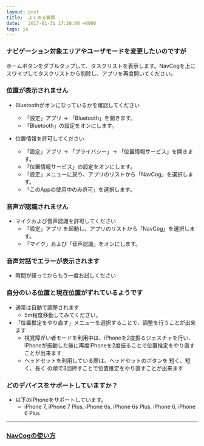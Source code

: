 ```yaml
---
layout: post
title:  よくある質問
date:   2017-01-31 17:20:00 +0900
tags: ja
---
```


<a name="Q1"></a>

### ナビゲーション対象エリアやユーザモードを変更したいのですが

ホームボタンをダブルタップして、タスクリストを表示します。NavCogを上にスワイプしてタスクリストから削除し、アプリを再度開いてください。


<a name="Q2"></a>

### 位置が表示されません

* Bluetoothがオンになっているかを確認してください
  * 「設定」アプリ -> 「Bluetooth」を開きます。
  * 「Bluetooth」の設定をオンにします。
  
* 位置情報を許可してください
  * 「設定」アプリ -> 「プライバシー」-> 「位置情報サービス」を開きます。
  * 「位置情報サービス」の設定をオンにします。
  * 「設定」メニューに戻り、アプリのリストから「NavCog」を選択します。
  * 「このAppの使用中のみ許可」を選択します。

<a name="Q3"></a>

### 音声が認識されません
  
* マイクおよび音声認識を許可してください
  * 「設定」アプリ を起動し、アプリのリストから「NavCog」を選択します。
  * 「マイク」および「音声認識」をオンにします。

<a name="Q4"></a>

### 音声対話でエラーが表示されます
  
* 時間が経ってからもう一度お試しください
  
<a name="Q5"></a>

### 自分のいる位置と現在位置がずれているようです
  
* 通常は自動で調整されます
  * 5m程度移動してみてください。
* 「位置推定をやり直す」メニューを選択することで、調整を行うことが出来ます
  * 視覚障がい者モードを利用中は、iPhoneを2度振るジェスチャを行い、iPhoneが振動した後に再度iPhoneを2度振ることで位置推定をやり直すことが出来ます
  * ヘッドセットを利用している際は、ヘッドセットのボタンを 短く、短く、長く の順で3回押すことで位置推定をやり直すことが出来ます
    
<a name="Q6"></a>

### どのデバイスをサポートしていますか？
* 以下のiPhoneをサポートしています。
  * iPhone 7, iPhone 7 Plus, iPhone 6s, iPhone 6s Plus, iPhone 6, iPhone 6 Plus
  
-----

### [NavCogの使い方](/help-ja.html)
